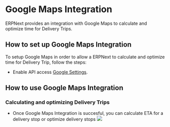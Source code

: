 <!-- add-breadcrumbs -->
# Google Maps Integration

ERPNext provides an integration with Google Maps to calculate and optimize time for Delivery Trips.


## How to set up Google Maps Integration

To setup Google Maps in order to allow a ERPNext to calculate and optimize time for Delivery Trip, follow the steps:

- Enable API access [Google Settings](/docs/v12/user/manual/en/erpnext_integration/google_settings#for-google-maps).

## How to use Google Maps Integration

### Calculating and optimizing Delivery Trips
- Once Google Maps Integration is succesful, you can calculate ETA for a delivery stop or optimize delivery stops
  <img class="screenshot" src="/docs/v12/assets/img/erpnext_integrations/google_maps.gif">